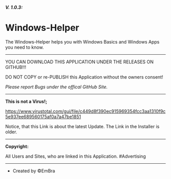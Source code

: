 **_V. 1.0.3:_**

# Windows-Helper

The Windows-Helper helps you with Windows Basics and Windows Apps you need to know.

--------------------------------------------------------

YOU CAN DOWNLOAD THIS APPLICATION UNDER THE RELEASES ON GITHUB!!!

DO NOT COPY or re-PUBLISH this Application without the owners consent!

_Please report Bugs under the offical GitHub Site._

-----------------------------------------------------------------------------------------------------------------------------------------------------------------------

**This is not a Virus!;**

https://www.virustotal.com/gui/file/c449d8f390ec915969354fcc3aa1310f9c5e937ee689560175af0a7a47be1851

Notice, that this Link is about the latest Update. The Link in the Installer is older.

-----------------------------------------------------------------------------------------------------------------------------------------------------------------------

**Copyright:**

All Users and Sites, who are linked in this Application. #Advertising

-----------------------------------------------------------------------------------------------------------------------------------------------------------------------

- Created by ©️EmBra
